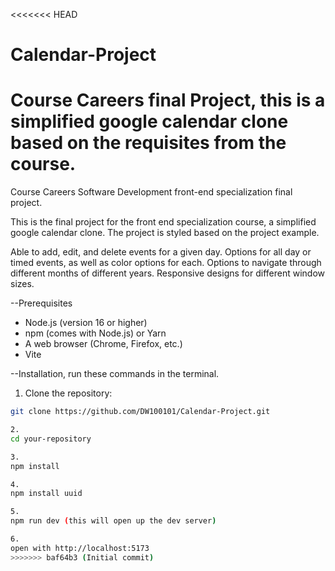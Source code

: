 <<<<<<< HEAD
# Calendar-Project
Course Careers final Project, this is a simplified google calendar clone based on the requisites from the course. 
=======
Course Careers Software Development front-end specialization final project.

This is the final project for the front end specialization course, a simplified google calendar clone. The project is styled based on the project example. 

Able to add, edit, and delete events for a given day. Options for all day or timed events, as well as color options for each. Options to navigate through different months of different years. Responsive designs for different window sizes. 

--Prerequisites

- Node.js (version 16 or higher)
- npm (comes with Node.js) or Yarn
- A web browser (Chrome, Firefox, etc.)
- Vite

--Installation, run these commands in the terminal.

 1. Clone the repository:
   ```bash
   git clone https://github.com/DW100101/Calendar-Project.git

  2.
  cd your-repository

  3. 
  npm install

  4.
  npm install uuid
  
  5.
  npm run dev (this will open up the dev server)

  6. 
  open with http://localhost:5173
>>>>>>> baf64b3 (Initial commit)
